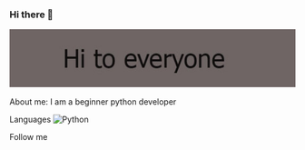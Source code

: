 ### Hi there 👋

<!--
**evgeniytr1509/evgeniytr1509** is a ✨ _special_ ✨ repository because its `README.md` (this file) appears on your GitHub profile.

Here are some ideas to get you started:

- 🔭 I’m currently working on ...
- 🌱 I’m currently learning ...
- 👯 I’m looking to collaborate on ...
- 🤔 I’m looking for help with ...
- 💬 Ask me about ...
- 📫 How to reach me: ...
- 😄 Pronouns: ...
- ⚡ Fun fact: ...
-->

[![Header](https://github.com/evgeniytr1509/evgeniytr1509/blob/main/assets/img.jpg)]()

About me: I am a beginner python developer

Languages
![Python](https://img.shields.io/badge/any_text-you_like-blue)

Follow me

